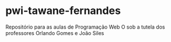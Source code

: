 # pwi-tawane-fernandes
Repositório para as aulas de Programação Web O sob a tutela dos professores Orlando Gomes e João Siles
